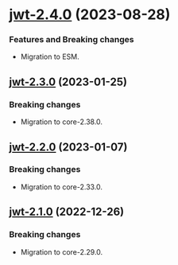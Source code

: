 <a name="jwt-2.4.0"></a>
# [jwt-2.4.0](https://github.com/ditsmod/ditsmod/releases/tag/jwt-2.4.0) (2023-08-28)

### Features and Breaking changes

- Migration to ESM.

<a name="jwt-2.3.0"></a>
## [jwt-2.3.0](https://github.com/ditsmod/ditsmod/releases/tag/jwt-2.3.0) (2023-01-25)

### Breaking changes

- Migration to core-2.38.0.

<a name="jwt-2.2.0"></a>
## [jwt-2.2.0](https://github.com/ditsmod/ditsmod/releases/tag/jwt-2.2.0) (2023-01-07)

### Breaking changes

- Migration to core-2.33.0.

<a name="jwt-2.1.0"></a>
## [jwt-2.1.0](https://github.com/ditsmod/ditsmod/releases/tag/jwt-2.1.0) (2022-12-26)

### Breaking changes

- Migration to core-2.29.0.

